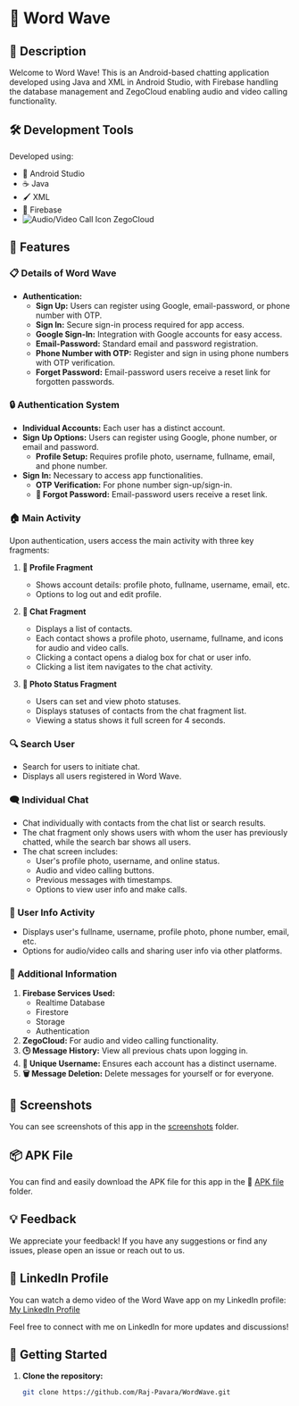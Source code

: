 # 🌊 Word Wave

## 📜 Description

Welcome to Word Wave! This is an Android-based chatting application developed using Java and XML in Android Studio, with Firebase handling the database management and ZegoCloud enabling audio and video calling functionality.

## 🛠️ Development Tools

Developed using:
- 📱 Android Studio
- ☕ Java
- 🖌️ XML
- 💾 Firebase
-    ![Audio/Video Call Icon](https://example.com/audio-video-icon.png)
ZegoCloud

## 🚀 Features

### 📋 Details of Word Wave

- **Authentication:**
  - **Sign Up:** Users can register using Google, email-password, or phone number with OTP.
  - **Sign In:** Secure sign-in process required for app access.
  - **Google Sign-In:** Integration with Google accounts for easy access.
  - **Email-Password:** Standard email and password registration.
  - **Phone Number with OTP:** Register and sign in using phone numbers with OTP verification.
  - **Forget Password:** Email-password users receive a reset link for forgotten passwords.

### 🔒 Authentication System

- **Individual Accounts:** Each user has a distinct account.
- **Sign Up Options:** Users can register using Google, phone number, or email and password.
  - **Profile Setup:** Requires profile photo, username, fullname, email, and phone number.
- **Sign In:** Necessary to access app functionalities.
  - **OTP Verification:** For phone number sign-up/sign-in.
  - **🔑 Forgot Password:** Email-password users receive a reset link.

### 🏠 Main Activity

Upon authentication, users access the main activity with three key fragments:

1. **👤 Profile Fragment**
   - Shows account details: profile photo, fullname, username, email, etc.
   - Options to log out and edit profile.

2. **💬 Chat Fragment**
   - Displays a list of contacts.
   - Each contact shows a profile photo, username, fullname, and icons for audio and video calls.
   - Clicking a contact opens a dialog box for chat or user info.
   - Clicking a list item navigates to the chat activity.

3. **📸 Photo Status Fragment**
   - Users can set and view photo statuses.
   - Displays statuses of contacts from the chat fragment list.
   - Viewing a status shows it full screen for 4 seconds.

### 🔍 Search User

- Search for users to initiate chat.
- Displays all users registered in Word Wave.

### 🗨️ Individual Chat

- Chat individually with contacts from the chat list or search results.
- The chat fragment only shows users with whom the user has previously chatted, while the search bar shows all users.
- The chat screen includes:
  - User's profile photo, username, and online status.
  - Audio and video calling buttons.
  - Previous messages with timestamps.
  - Options to view user info and make calls.

### 📇 User Info Activity

- Displays user's fullname, username, profile photo, phone number, email, etc.
- Options for audio/video calls and sharing user info via other platforms.

### 📌 Additional Information

1. **Firebase Services Used:**
   - Realtime Database
   - Firestore
   - Storage
   - Authentication
2. **ZegoCloud:** For audio and video calling functionality.
3. **🕒 Message History:** View all previous chats upon logging in.
4. **🔑 Unique Username:** Ensures each account has a distinct username.
5. **🗑️ Message Deletion:** Delete messages for yourself or for everyone.

## 📸 Screenshots

You can see screenshots of this app in the [screenshots](https://github.com/Raj-Pavara/WordWave/tree/main/screenshots) folder.

## 📦 APK File

You can find and easily download the APK file for this app in the 📁 [APK file](https://github.com/Raj-Pavara/WordWave/tree/main/APK%20file) folder.

## 💡 Feedback

We appreciate your feedback! If you have any suggestions or find any issues, please open an issue or reach out to us.

## 🔗 LinkedIn Profile

You can watch a demo video of the Word Wave app on my LinkedIn profile: [My LinkedIn Profile](https://www.linkedin.com/in/raj-pavara-6b65262aa?utm_source=share&utm_campaign=share_via&utm_content=profile&utm_medium=android_app)

Feel free to connect with me on LinkedIn for more updates and discussions!

## 🚀 Getting Started

1. **Clone the repository:**
   ```bash
   git clone https://github.com/Raj-Pavara/WordWave.git

